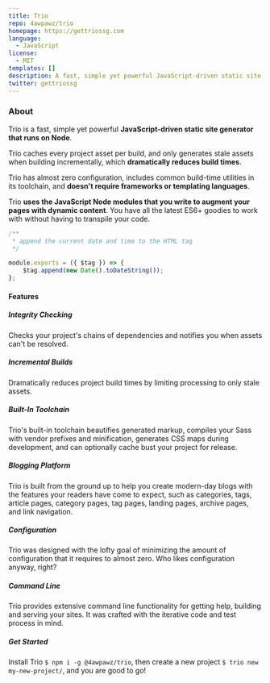 ```yaml
---
title: Trio
repo: 4awpawz/trio
homepage: https://gettriossg.com
language:
  - JavaScript
license:
  - MIT
templates: []
description: A fast, simple yet powerful JavaScript-driven static site generator.
twitter: gettriossg
---
```


### About

Trio is a fast, simple yet powerful **JavaScript-driven static site
generator that runs on Node**.

Trio caches every project asset per build, and only generates stale
assets when building incrementally, which **dramatically reduces build times**.

Trio has almost zero configuration, includes common build-time utilities
in its toolchain, and **doesn't require frameworks or templating languages**.

Trio **uses the JavaScript Node modules that you write to augment your pages
with dynamic content**. You have all the latest ES6+ goodies to work with
without having to transpile your code.

```javascript
/**
 * append the current date and time to the HTML tag
 */

module.exports = ({ $tag }) => {
    $tag.append(new Date().toDateString());
};
```

#### Features

##### Integrity Checking

Checks your project's chains of dependencies and notifies you when assets can't be resolved.

##### Incremental Builds

Dramatically reduces project build times by limiting processing to only stale assets.

##### Built-In Toolchain

Trio's built-in toolchain beautifies generated markup, compiles your Sass with vendor prefixes and minification, generates CSS maps during development, and can optionally cache bust your project for release.

##### Blogging Platform

Trio is built from the ground up to help you create modern-day blogs with the features your readers have come to expect, such as categories, tags, article pages, category pages, tag pages, landing pages, archive pages, and link navigation.

##### Configuration

Trio was designed with the lofty goal of minimizing the amount of configuration that it requires to almost zero. Who likes configuration anyway, right?

##### Command Line

Trio provides extensive command line functionality for getting help, building and serving your sites. It was crafted with the iterative code and test process in mind.

##### Get Started

Install Trio `$ npm i -g @4awpawz/trio`, then create a new project `$ trio new my-new-project/`, and you are good to go!
